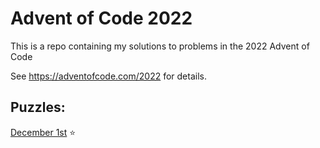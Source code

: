 
# Advent of Code 2022

This is a repo containing my solutions to problems in the 2022 Advent of Code

See https://adventofcode.com/2022 for details.

## Puzzles:
[December 1st](puzzles/dec1/README.txt) ⭐

